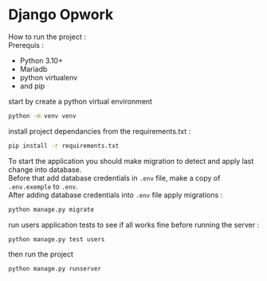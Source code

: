 # Django Opwork

How to run the project :  
Prerequis :
- Python 3.10+
- Mariadb
- python virtualenv
- and pip

start by create a python virtual environment  
```bash
python -m venv venv 
```
install project dependancies from the requirements.txt :
```bash
pip install -r requirements.txt
```
To start the application you should make migration to detect and apply last change into database.  
Before that add database credentials in `.env` file, make a copy of `.env.exemple` to `.env`.  
After adding database credentials into `.env` file apply migrations :
```bash
python manage.py migrate
```
run users application tests to see if all works fine before running the server : 
```bash
python manage.py test users
```
then run the project 
```bash
python manage.py runserver
```

